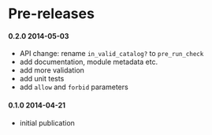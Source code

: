 # Pre-releases

#### 0.2.0 2014-05-03

 * API change: rename `in_valid_catalog?` to `pre_run_check`
 * add documentation, module metadata etc.
 * add more validation
 * add unit tests
 * add `allow` and `forbid` parameters

#### 0.1.0 2014-04-21

 * initial publication

